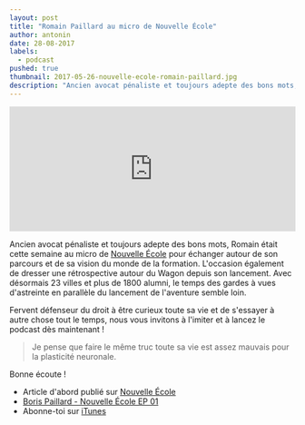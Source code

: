 ```yaml
---
layout: post
title: "Romain Paillard au micro de Nouvelle École"
author: antonin
date: 28-08-2017
labels:
  - podcast
pushed: true
thumbnail: 2017-05-26-nouvelle-ecole-romain-paillard.jpg
description: "Ancien avocat pénaliste et toujours adepte des bons mots, Romain était cette semaine au micro de Nouvelle École pour échanger autour de son parcours et de sa vision du monde de la formation."
---
```


<iframe width="100%" height="220" scrolling="no" frameborder="no" src="https://w.soundcloud.com/player/?url=https%3A//api.soundcloud.com/tracks/339827956&amp;auto_play=false&amp;hide_related=false&amp;show_comments=true&amp;show_user=true&amp;show_reposts=false&amp;visual=true"></iframe>

Ancien avocat pénaliste et toujours adepte des bons mots, Romain était cette semaine au micro de [Nouvelle École](http://nouvelleecole.org) pour échanger autour de son parcours et de sa vision du monde de la formation. L'occasion également de dresser une rétrospective autour du Wagon depuis son lancement. Avec désormais 23 villes et plus de 1800 alumni, le temps des gardes à vues d'astreinte en parallèle du lancement de l'aventure semble loin.

Fervent défenseur du droit à être curieux toute sa vie et de s'essayer à autre chose tout le temps, nous vous invitons à l'imiter et à lancez le podcast dès maintenant !

> Je pense que faire le même truc toute sa vie est assez mauvais pour la plasticité neuronale.

Bonne écoute !


- Article d'abord publié sur [Nouvelle École](http://nouvelleecole.org/ep-32-romain-paillard-le-droit-detre-curieux-toute-sa-vie/)
- [Boris Paillard - Nouvelle École EP 01](http://nouvelleecole.org/ep-01-boris-paillard-monter-wagon-code/)
- Abonne-toi sur [iTunes](https://itunes.apple.com/fr/podcast/nouvelle-ecole/id1126434008?mt=2)